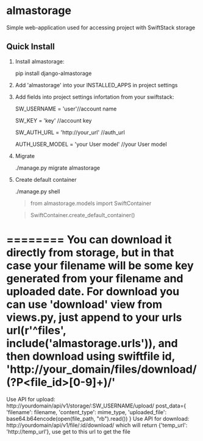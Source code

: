 almastorage
========

Simple web-application used for accessing project with SwiftStack storage

Quick Install
-------------

1) Install almastorage:

    pip install django-almastorage

2) Add 'almastorage' into your INSTALLED_APPS in project settings 

3) Add fields into project settings infortation from your swiftstack:

	SW_USERNAME = 'user'//account name

	SW_KEY = 'key' //account key
	
	SW_AUTH_URL = 'http://your_url' //auth_url 

	AUTH_USER_MODEL = 'your User model' //your User model

4) Migrate

	./manage.py migrate almastorage

5) Create default container

	./manage.py shell

	> from almastorage.models import SwiftContainer

	> SwiftContainer.create_default_container()

========
You can download it directly from storage, but in that case your filename will be some key generated
from your filename and uploaded date. For download you can use 'download' view from views.py, just append to
your urls url(r'^files', include('almastorage.urls')), and then download using swiftfile id, 'http://your_domain/files/download/(?P<file_id>[0-9]+)/'
========
Use API for upload: http://yourdomain/api/v1/storage/:SW_USERNAME/upload/ 
	post_data={
		'filename': filename,
		'content_type': mime_type,
		'uploaded_file': base64.b64encode(open(file_path, "rb").read())
		}
Use API for download: http://yourdomain/api/v1/file/:id/download/ 
	which will return {'temp_url': 'http://temp_url'}, use get to this url to get the file

